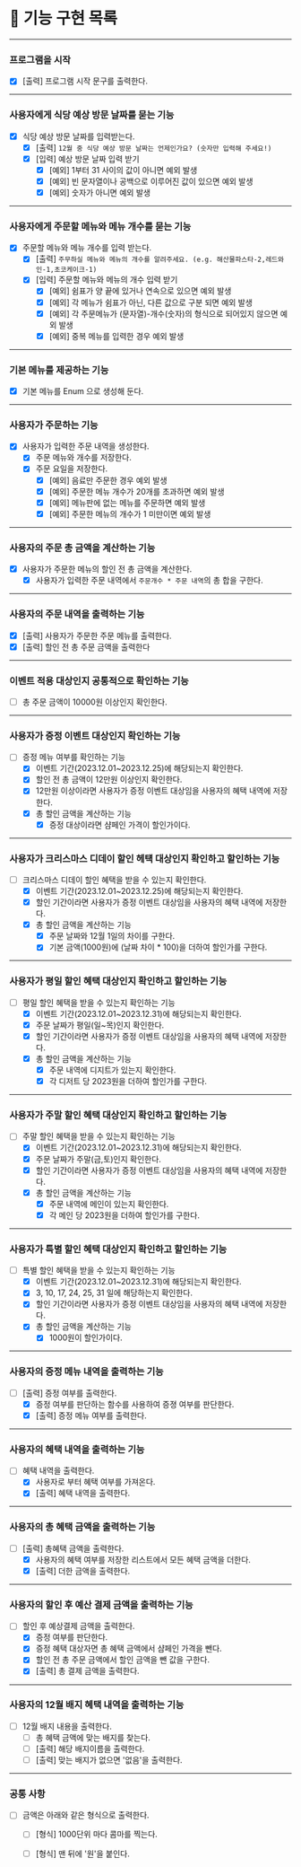 # 🚀 기능 구현 목록

---

### 프로그램을 시작

- [X] [출력] 프로그램 시작 문구를 출력한다.

---

### 사용자에게 식당 예상 방문 날짜를 묻는 기능

- [X] 식당 예상 방문 날짜를 입력받는다.
    - [X] [출력] `12월 중 식당 예상 방문 날짜는 언제인가요? (숫자만 입력해 주세요!)`
    - [X] [입력] 예상 방문 날짜 입력 받기
        - [X] [예외] 1부터 31 사이의 값이 아니면 예외 발생
        - [X] [예외] 빈 문자열이나 공백으로 이루어진 값이 있으면 예외 발생
        - [X] [예외] 숫자가 아니면 예외 발생

---

### 사용자에게 주문할 메뉴와 메뉴 개수를 묻는 기능

- [X] 주문할 메뉴와 메뉴 개수를 입력 받는다.
    - [X] [출력] `주무하실 메뉴와 메뉴의 개수를 알려주세요. (e.g. 해산물파스타-2,레드와인-1,초코케이크-1)`
    - [X] [입력] 주문할 메뉴와 메뉴의 개수 입력 받기
        - [X] [예외] 쉼표가 양 끝에 있거나 연속으로 있으면 예외 발생
        - [X] [예외] 각 메뉴가 쉼표가 아닌, 다른 값으로 구분 되면 예외 발생
        - [X] [예외] 각 주문메뉴가 (문자열)-개수(숫자)의 형식으로 되어있지 않으면 예외 발생
        - [X] [예외] 중복 메뉴를 입력한 경우 예외 발생

---

### 기본 메뉴를 제공하는 기능

- [X] 기본 메뉴를 Enum 으로 생성해 둔다.

---

### 사용자가 주문하는 기능

- [X] 사용자가 입력한 주문 내역을 생성한다.
    - [X] 주문 메뉴와 개수를 저장한다.
    - [X] 주문 요일을 저장한다.
        - [X] [예외] 음료만 주문한 경우 예외 발생
        - [X] [예외] 주문한 메뉴 개수가 20개를 초과하면 예외 발생
        - [X] [예외] 메뉴판에 없는 메뉴를 주문하면 예외 발생
        - [X] [예외] 주문한 메뉴의 개수가 1 미만이면 예외 발생

---

### 사용자의 주문 총 금액을 계산하는 기능

- [X] 사용자가 주문한 메뉴의 할인 전 총 금액을 계산한다.
    - [X] 사용자가 입력한 주문 내역에서 `주문개수 * 주문 내역`의 총 합을 구한다.

---

### 사용자의 주문 내역을 출력하는 기능

- [X] [출력] 사용자가 주문한 주문 메뉴를 출력한다.
- [X] [출력] 할인 전 총 주문 금액을 출력한다

---

### 이벤트 적용 대상인지 공통적으로 확인하는 기능
- [ ] 총 주문 금액이 10000원 이상인지 확인한다.

---

### 사용자가 증정 이벤트 대상인지 확인하는 기능

- [ ] 증정 메뉴 여부를 확인하는 기능
    - [X] 이벤트 기간(2023.12.01~2023.12.25)에 해당되는지 확인한다.
    - [X] 할인 전 총 금액이 12만원 이상인지 확인한다.
    - [X] 12만원 이상이라면 사용자가 증정 이벤트 대상임을 사용자의 혜택 내역에 저장한다.
    - [X] 총 할인 금액을 계산하는 기능
        - [X] 증정 대상이라면 샴페인 가격이 할인가이다.

---

### 사용자가 크리스마스 디데이 할인 헤턕 대상인지 확인하고 할인하는 기능

- [ ] 크리스마스 디데이 할인 혜택을 받을 수 있는지 확인한다.
    - [X] 이벤트 기간(2023.12.01~2023.12.25)에 해당되는지 확인한다.
    - [X] 할인 기간이라면 사용자가 증정 이벤트 대상임을 사용자의 혜택 내역에 저장한다.
    - [X] 총 할인 금액을 계산하는 기능
        - [X] 주문 날짜와 12월 1일의 차이를 구한다.
        - [X] 기본 금액(1000원)에 (날짜 차이 * 100)을 더하여 할인가를 구한다.

---

### 사용자가 평일 할인 혜택 대상인지 확인하고 할인하는 기능

- [ ] 평일 할인 혜택을 받을 수 있는지 확인하는 기능
    - [X] 이벤트 기간(2023.12.01~2023.12.31)에 해당되는지 확인한다.
    - [X] 주문 날짜가 평일(일~목)인지 확인한다.
    - [X] 할인 기간이라면 사용자가 증정 이벤트 대상임을 사용자의 혜택 내역에 저장한다.
    - [X] 총 할인 금액을 계산하는 기능
        - [X] 주문 내역에 디지트가 있는지 확인한다.
        - [X] 각 디저트 당 2023원을 더하여 할인가를 구한다.

---

### 사용자가 주말 할인 혜택 대상인지 확인하고 할인하는 기능

- [ ] 주말 할인 혜택을 받을 수 있는지 확인하는 기능
    - [X] 이벤트 기간(2023.12.01~2023.12.31)에 해당되는지 확인한다.
    - [X] 주문 날짜가 주말(금,토)인지 확인한다.
    - [X] 할인 기간이라면 사용자가 증정 이벤트 대상임을 사용자의 혜택 내역에 저장한다.
    - [X] 총 할인 금액을 계산하는 기능
        - [X] 주문 내역에 메인이 있는지 확인한다.
        - [X] 각 메인 당 2023원을 더하여 할인가를 구한다.

---

### 사용자가 특별 할인 혜택 대상인지 확인하고 할인하는 기능

- [ ] 특별 할인 혜택을 받을 수 있는지 확인하는 기능
    - [X] 이벤트 기간(2023.12.01~2023.12.31)에 해당되는지 확인한다.
    - [X] 3, 10, 17, 24, 25, 31 일에 해당하는지 확인한다.
    - [X] 할인 기간이라면 사용자가 증정 이벤트 대상임을 사용자의 혜택 내역에 저장한다.
    - [X] 총 할인 금액을 계산하는 기능
        - [X] 1000원이 할인가이다.

---

### 사용자의 증정 메뉴 내역을 출력하는 기능

- [ ] [출력] 증정 여부를 출력한다.
    - [X] 증정 여부를 판단하는 함수를 사용하여 증졍 여부를 판단한다.
    - [X] [출력] 증정 메뉴 여부를 출력한다.

---

### 사용자의 혜택 내역을 출력하는 기능

- [ ] 혜택 내역을 출력한다.
    - [X] 사용자로 부터 혜택 여부를 가져온다.
    - [X] [출력] 혜택 내역을 출력한다.

---

### 사용자의 총 혜택 금액을 출력하는 기능

- [ ] [출력] 총혜택 금액을 출력한다.
    - [X] 사용자의 혜택 여부를 저장한 리스트에서 모든 혜택 금액을 더한다.
    - [X] [출력] 더한 금액을 출력한다.

---

### 사용자의 할인 후 예산 결제 금액을 출력하는 기능

- [ ] 할인 후 예상결제 금액을 출력한다.
    - [X] 증정 여부를 판단한다.
    - [X] 증정 혜택 대상자면 총 혜택 금액에서 샴페인 가격을 뺀다.
    - [X] 할인 전 총 주문 금액에서 할인 금액을 뺀 값을 구한다.
    - [X] [출력] 총 결제 금액을 출력한다.

---

### 사용자의 12월 배지 혜택 내역을 출력하는 기능

- [ ] 12월 배지 내용을 출력한다.
    - [ ] 총 혜택 금액에 맞는 배지를 찾는다.
    - [ ] [출력] 해당 배지이름을 출력한다.
    - [ ] [출력] 맞는 배지가 없으면 '없음'을 출력한다.

---

### 공통 사항
- [ ] 금액은 아래와 같은 형식으로 출력한다.
    - [ ] [형식] 1000단위 마다 콤마를 찍는다.
    - [ ] [형식] 맨 뒤에 '원'을 붙인다.

